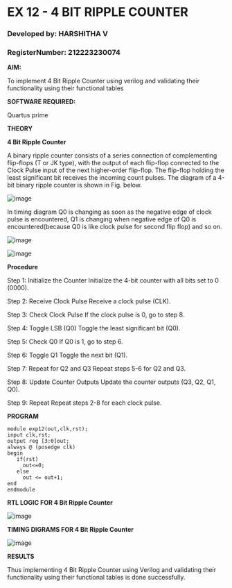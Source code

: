 # EX 12 - 4 BIT RIPPLE COUNTER



### Developed by: HARSHITHA V
### RegisterNumber: 212223230074

**AIM:**

To implement  4 Bit Ripple Counter using verilog and validating their functionality using their functional tables

**SOFTWARE REQUIRED:**

Quartus prime

**THEORY**

**4 Bit Ripple Counter**

A binary ripple counter consists of a series connection of complementing flip-flops (T or JK type), with the output of each flip-flop connected to the Clock Pulse input of the next higher-order flip-flop. The flip-flop holding the least significant bit receives the incoming count pulses. The diagram of a 4-bit binary ripple counter is shown in Fig. below.

![image](https://github.com/naavaneetha/4-BIT-RIPPLE-COUNTER/assets/154305477/cb4b74d4-31ab-4359-95d0-d22e67daba13)

In timing diagram Q0 is changing as soon as the negative edge of clock pulse is encountered, Q1 is changing when negative edge of Q0 is encountered(because Q0 is like clock pulse for second flip flop) and so on.

![image](https://github.com/naavaneetha/4-BIT-RIPPLE-COUNTER/assets/154305477/a573a7d6-014e-4e54-93e6-e2ac9530960b)

![image](https://github.com/naavaneetha/4-BIT-RIPPLE-COUNTER/assets/154305477/85e1958a-2fc1-49bb-9a9f-d58ccbf3663c)

**Procedure**

Step 1: Initialize the Counter Initialize the 4-bit counter with all bits set to 0 (0000).

Step 2: Receive Clock Pulse Receive a clock pulse (CLK).

Step 3: Check Clock Pulse If the clock pulse is 0, go to step 8.

Step 4: Toggle LSB (Q0) Toggle the least significant bit (Q0).

Step 5: Check Q0 If Q0 is 1, go to step 6.

Step 6: Toggle Q1 Toggle the next bit (Q1).

Step 7: Repeat for Q2 and Q3 Repeat steps 5-6 for Q2 and Q3.

Step 8: Update Counter Outputs Update the counter outputs (Q3, Q2, Q1, Q0).

Step 9: Repeat Repeat steps 2-8 for each clock pulse.

**PROGRAM**
```
module exp12(out,clk,rst);
input clk,rst;
output reg [3:0]out;
always @ (posedge clk)
begin
   if(rst)
     out<=0;
   else 
     out <= out+1;
end
endmodule
```

**RTL LOGIC FOR 4 Bit Ripple Counter**

![image](https://github.com/user-attachments/assets/10be80c6-a19c-4e3f-8793-a6cd62b335cf)

**TIMING DIGRAMS FOR 4 Bit Ripple Counter**

![image](https://github.com/user-attachments/assets/4ee13fb0-4a8c-495e-9e4c-9d348b590e72)

**RESULTS**


Thus implementing 4 Bit Ripple Counter using Verilog and validating their functionality using their functional tables is done successfully.
